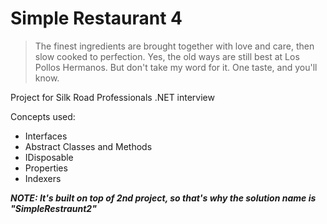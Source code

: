 # Simple Restaurant 4
> The finest ingredients are brought together with love and care, then slow cooked to perfection. Yes, the old ways are still best at Los Pollos Hermanos. But don't take my word for it. One taste, and you'll know.

Project for Silk Road Professionals .NET interview

Concepts used:
- Interfaces
- Abstract Classes and Methods
- IDisposable
- Properties
- Indexers

***NOTE: It's built on top of 2nd project, so that's why the solution name is "SimpleRestraunt2"***
